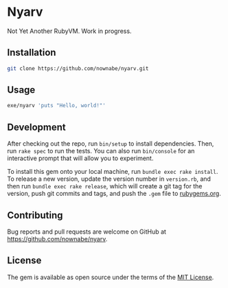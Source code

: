 # Nyarv

Not Yet Another RubyVM.
Work in progress.

## Installation

```bash
git clone https://github.com/nownabe/nyarv.git
```

## Usage

```bash
exe/nyarv 'puts "Hello, world!"'
```

## Development

After checking out the repo, run `bin/setup` to install dependencies. Then, run `rake spec` to run the tests. You can also run `bin/console` for an interactive prompt that will allow you to experiment.

To install this gem onto your local machine, run `bundle exec rake install`. To release a new version, update the version number in `version.rb`, and then run `bundle exec rake release`, which will create a git tag for the version, push git commits and tags, and push the `.gem` file to [rubygems.org](https://rubygems.org).

## Contributing

Bug reports and pull requests are welcome on GitHub at https://github.com/nownabe/nyarv.


## License

The gem is available as open source under the terms of the [MIT License](http://opensource.org/licenses/MIT).
